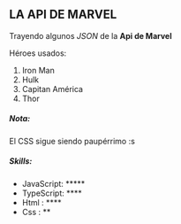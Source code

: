 ## LA API DE MARVEL

Trayendo algunos _JSON_ de la **Api de Marvel**

Héroes usados:
1. Iron Man
2. Hulk
3. Capitan América
4. Thor

##### Nota:
El CSS sigue siendo paupérrimo :s


##### Skills:
* JavaScript: *****
* TypeScript: ****
* Html      : ****
* Css       : **
